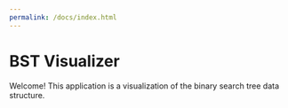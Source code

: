 ```yaml
---
permalink: /docs/index.html
---
```


# BST Visualizer

Welcome!
This application is a visualization of the binary search tree data structure.
